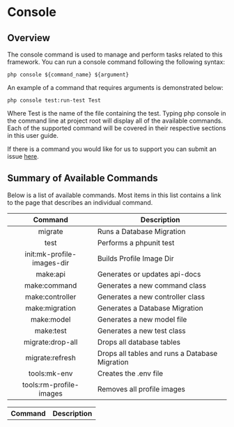 # Console

## Overview
The console command is used to manage and perform tasks related to this framework. You can run a console command following the following syntax:

```php console ${command_name} ${argument}```

An example of a command that requires arguments is demonstrated below:

```php console test:run-test Test```

Where Test is the name of the file containing the test. Typing php console in the command line at project root will display all of the available commands. Each of the supported command will be covered in their respective sections in this user guide.

If there is a command you would like for us to support you can submit an issue [here](https://github.com/chapmancbVCU/chappy-php/issues).

## Summary of Available Commands
Below is a list of available commands. Most items in this list contains a link to the page that describes an individual command.

| Command | Description |
|:-------:|-------------|
| migrate | Runs a Database Migration |
| test | Performs a phpunit test |
| init:mk-profile-images-dir | Builds Profile Image Dir |
| make:api | Generates or updates api-docs |
| make:command | Generates a new command class |
| make:controller| Generates a new controller class |
| make:migration | Generates a Database Migration |
| make:model | Generates a new model file |
| make:test | Generates a new test class |
| migrate:drop-all | Drops all database tables |
| migrate:refresh | Drops all tables and runs a Database Migration |
| tools:mk-env | Creates the .env file |
| tools:rm-profile-images | Removes all profile images |

<div style="text-align: center;">
    <table>
        <tr>
            <th style="text-align: center;">Command</th>
            <th style="text-align: center;">Description</th>
        </tr>
    </table>
</div>